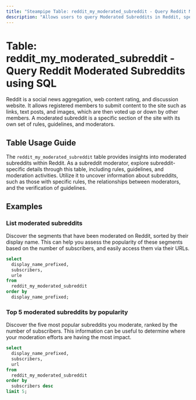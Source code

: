 ```yaml
---
title: "Steampipe Table: reddit_my_moderated_subreddit - Query Reddit Moderated Subreddits using SQL"
description: "Allows users to query Moderated Subreddits in Reddit, specifically the details of subreddits that the authenticated user moderates, providing insights into subreddit management and moderation activities."
---
```


# Table: reddit_my_moderated_subreddit - Query Reddit Moderated Subreddits using SQL

Reddit is a social news aggregation, web content rating, and discussion website. It allows registered members to submit content to the site such as links, text posts, and images, which are then voted up or down by other members. A moderated subreddit is a specific section of the site with its own set of rules, guidelines, and moderators.

## Table Usage Guide

The `reddit_my_moderated_subreddit` table provides insights into moderated subreddits within Reddit. As a subreddit moderator, explore subreddit-specific details through this table, including rules, guidelines, and moderation activities. Utilize it to uncover information about subreddits, such as those with specific rules, the relationships between moderators, and the verification of guidelines.

## Examples

### List moderated subreddits
Discover the segments that have been moderated on Reddit, sorted by their display name. This can help you assess the popularity of these segments based on the number of subscribers, and easily access them via their URLs.

```sql
select
  display_name_prefixed,
  subscribers,
  urle
from
  reddit_my_moderated_subreddit
order by
  display_name_prefixed;
```

### Top 5 moderated subreddits by popularity
Discover the five most popular subreddits you moderate, ranked by the number of subscribers. This information can be useful to determine where your moderation efforts are having the most impact.

```sql
select
  display_name_prefixed,
  subscribers,
  url
from
  reddit_my_moderated_subreddit
order by
  subscribers desc
limit 5;
```